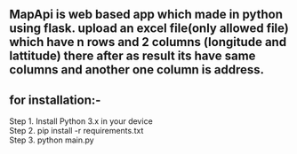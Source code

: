 MapApi is web based app which made in python using flask.
upload an excel file(only allowed file) 
which have n rows and 2 columns (longitude and lattitude)
there after as result its have same columns and another one column is address.
----------------------------
for installation:-
---------------
Step 1. Install Python 3.x in your device
<br>
Step 2. pip install -r requirements.txt
<br>
Step 3. python main.py
